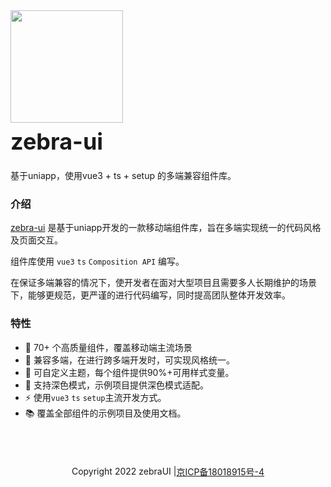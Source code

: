 <div class="zebra-doc-card">
  <div class="zebra-doc-intro">
    <img class="zebra-doc-intro__logo" style="width: 180px; height: 180px;" src="https://cdn.zebraui.com/zebra-ui/images/logo.png">
    <h2 style="margin: 0; font-size: 36px; line-height: 60px;">zebra-ui</h2>
    <p>基于uniapp，使用vue3 + ts + setup 的多端兼容组件库。</p>
  </div>
</div>

### 介绍

[zebra-ui](https://zebraui.com/) 是基于uniapp开发的一款移动端组件库，旨在多端实现统一的代码风格及页面交互。

组件库使用 `vue3` `ts` `Composition API` 编写。

在保证多端兼容的情况下，使开发者在面对大型项目且需要多人长期维护的场景下，能够更规范，更严谨的进行代码编写，同时提高团队整体开发效率。

### 特性

- 🚀 70+ 个高质量组件，覆盖移动端主流场景
- 🔨 兼容多端，在进行跨多端开发时，可实现风格统一。
- 🎨 可自定义主题，每个组件提供90%+可用样式变量。
- 🎨 支持深色模式，示例项目提供深色模式适配。
- ⚡️ 使用`vue3` `ts` `setup`主流开发方式。
- 📚 覆盖全部组件的示例项目及使用文档。

##

 <div style="width:100%;height:100px;display:flex;align-items:center;justify-content:center;">
   Copyright 2022 zebraUI |  <a id="domain" href="https://beian.miit.gov.cn/" target="_blank">京ICP备18018915号-4</a>
</div>
